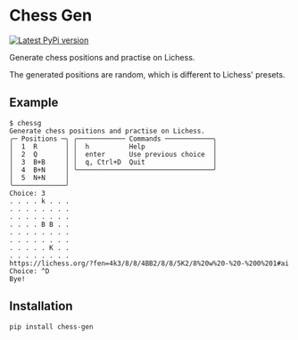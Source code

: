 # Chess Gen
[![Latest PyPi version](https://img.shields.io/pypi/v/chess-gen.svg)](https://pypi.org/project/chess-gen/)

Generate chess positions and practise on Lichess.

The generated positions are random, which is different to Lichess' presets.

## Example

```shell
$ chessg
Generate chess positions and practise on Lichess.
╭─ Positions ─╮ ╭──────────── Commands ────────────╮
│  1  R       │ │  h          Help                 │
│  2  Q       │ │  enter      Use previous choice  │
│  3  B+B     │ │  q, Ctrl+D  Quit                 │
│  4  B+N     │ ╰──────────────────────────────────╯
│  5  N+N     │                                     
╰─────────────╯                                     
Choice: 3
. . . . k . . .
. . . . . . . .
. . . . . . . .
. . . . B B . .
. . . . . . . .
. . . . . . . .
. . . . . K . .
. . . . . . . .
https://lichess.org/?fen=4k3/8/8/4BB2/8/8/5K2/8%20w%20-%20-%200%201#ai
Choice: ^D
Bye!
```

## Installation

```shell
pip install chess-gen
```

